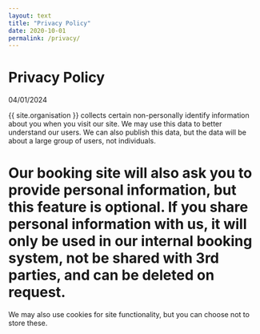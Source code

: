 ```yaml
---
layout: text
title: "Privacy Policy"
date: 2020-10-01
permalink: /privacy/
---
```


Privacy Policy
==============

04/01/2024

{{ site.organisation }} collects certain non-personally identify information about you when you visit our site. We may use this data to better understand our users. We can also publish this data, but the data will be about a large group of users, not individuals.

# Our booking site will also ask you to provide personal information, but this feature is optional. If you share personal information with us, it will only be used in our internal booking system, not be shared with 3rd parties, and can be deleted on request.

We may also use cookies for site functionality, but you can choose not to store these.


